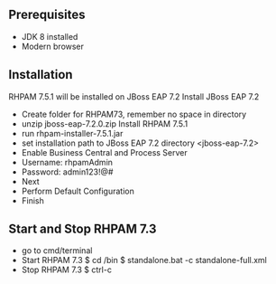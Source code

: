 Prerequisites
---
- JDK 8 installed
- Modern browser

Installation
---
RHPAM 7.5.1 will be installed on JBoss EAP 7.2
Install JBoss EAP 7.2
- Create folder for RHPAM73, remember no space in directory
- unzip jboss-eap-7.2.0.zip
Install RHPAM 7.5.1
- run rhpam-installer-7.5.1.jar
- set installation path to JBoss EAP 7.2 directory <jboss-eap-7.2>
- Enable Business Central and Process Server
- Username: rhpamAdmin
- Password: admin123!@#
- Next
- Perform Default Configuration
- Finish

Start and Stop RHPAM 7.3
---
- go to cmd/terminal
- Start RHPAM 7.3
  $ cd <jboss-eap>/bin
  $ standalone.bat -c standalone-full.xml
- Stop RHPAM 7.3
  $ ctrl-c
  
